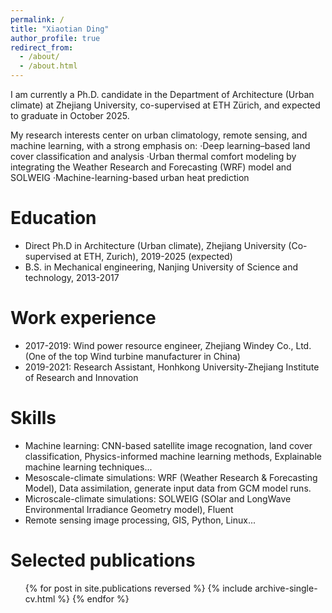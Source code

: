 ```yaml
---
permalink: /
title: "Xiaotian Ding"
author_profile: true
redirect_from: 
  - /about/
  - /about.html
---
```


I am currently a Ph.D. candidate in the Department of Architecture (Urban climate) at Zhejiang University, co-supervised at ETH Zürich, and expected to graduate in October 2025.

My research interests center on urban climatology, remote sensing, and machine learning, with a strong emphasis on:
·Deep learning–based land cover classification and analysis
·Urban thermal comfort modeling by integrating the Weather Research and Forecasting (WRF) model and SOLWEIG
·Machine-learning-based urban heat prediction

Education
======
* Direct Ph.D in Architecture (Urban climate), Zhejiang University (Co-supervised at ETH, Zurich), 2019-2025 (expected)
* B.S. in Mechanical engineering, Nanjing University of Science and technology, 2013-2017

Work experience
======
* 2017-2019: Wind power resource engineer, Zhejiang Windey Co., Ltd. (One of the top Wind turbine manufacturer in China)
* 2019-2021: Research Assistant, Honhkong University-Zhejiang Institute of Research and Innovation
  
Skills
======
* Machine learning: CNN-based satellite image recognation, land cover classification, Physics-informed machine learning methods, Explainable machine learning techniques...
* Mesoscale-climate simulations: WRF (Weather Research & Forecasting Model), Data assimilation, generate input data from GCM model runs.
* Microscale-climate simulations: SOLWEIG (SOlar and LongWave Environmental Irradiance Geometry model), Fluent
* Remote sensing image processing, GIS, Python, Linux...

Selected publications
======
  <ul>{% for post in site.publications reversed %}
    {% include archive-single-cv.html %}
  {% endfor %}</ul>
  
